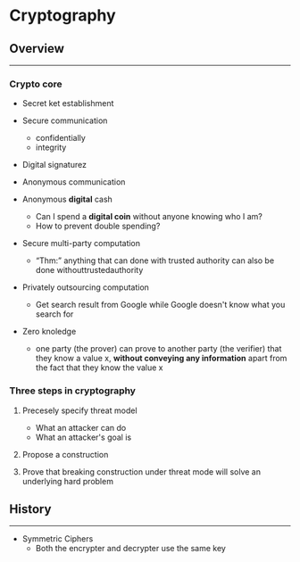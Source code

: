 # Cryptography

## Overview

---

### **Crypto core**

* Secret ket establishment
  
* Secure communication
  * confidentially
  * integrity
  
* Digital signaturez
  
* Anonymous communication
  
* Anonymous **digital** cash
  * Can I spend a **digital coin** without anyone knowing who I am?
  * How to prevent double spending?

* Secure multi-party computation
  * “Thm:”   anything that can done with trusted authority can also be done withouttrustedauthority

* Privately outsourcing computation
  * Get search result from Google while Google doesn't know what you search for

* Zero knoledge
  * one party (the prover) can prove to another party (the verifier) that they know a value x, **without conveying any information** apart from the fact that they know the value x

### **Three steps in cryptography**

1. Precesely specify threat model
    * What an attacker can do
    * What an attacker's goal is

2. Propose a construction

3. Prove that breaking construction under threat mode will solve an underlying hard problem

## History

---

* Symmetric Ciphers
  * Both the encrypter and decrypter use the same key